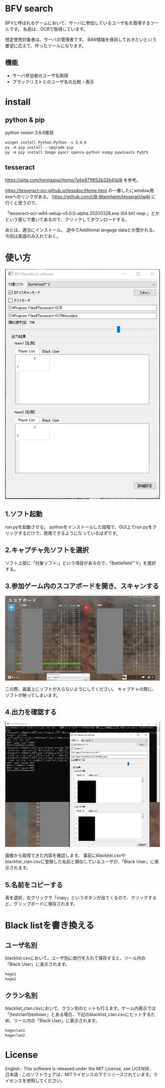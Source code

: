 # BFV search
BFVと呼ばれるゲームにおいて、サーバに参加しているユーザ名を取得するツールです。
名前は、OCRで取得しています。

想定使用対象者は、サーバの管理者です。
BAN情報を保持しておきたいという要望に応えて、作ったツールになります。

## 機能
+ サーバ参加者のユーザ名取得
+ ブラックリストとのユーザ名の比較・表示

# install 

## python & pip
python vesion 3.8.6推奨

```
winget install Python.Python -v 3.8.6
py -m pip install --upgrade pip
py -m pip install Image pyocr opencv-python numpy pywinauto PyQt5
```

## tesseract
https://qiita.com/henjiganai/items/7a5e871f652b32b41a18
を参考。

https://tesseract-ocr.github.io/tessdoc/Home.html
の一番したにwindow用exeへのリンクがある。
https://github.com/UB-Mannheim/tesseract/wiki に行くと思うので、

「tesseract-ocr-w64-setup-v5.0.0-alpha.20200328.exe (64 bit) resp.」とか
という感じで書いてあるので、クリックしてダウンロードする。

あとは、適当にインストール。
途中でAdditional langage dataとか聞かれる。
今回は英語のみ入れておく。


# 使い方
![image1](image1.png)

## 1.ソフト起動
run.pyを起動させる。
pythonをインストールした段階で、GUI上でrun.pyをクリックするだけで、使用できるようになっているはずです。

## 2.キャプチャ先ソフトを選択
ソフト上部に「対象ソフト:」という項目があるので、「Battlefield™ V」を選択する。

## 3.参加ゲーム内のスコアボードを開き、スキャンする
![image2](image2.png)

この際、画面上にソフトが入らないようにしてください。
キャプチャの際に、ソフトが映ってしまいます。

## 4.出力を確認する
![image3](image3.png)

画像から取得できた内容を確認します。
事前にblacklist.csvやblacklist_clan.csvに登録した名前と類似しているユーザが、「Black User」に表示されます。

## 5.名前をコピーする

表を選択、右クリックで「copy」というボタンが出てくるので、クリックすると、グリップボードに保存されます。

# Black listを書き換える

## ユーザ名別
blacklist.csvにおいて、ユーザ別に改行を入れて保存すると、ツール内の「Black User」に表示されます。
``` 
hoge1
hoge2
```

## クラン名別
blacklist_clan.csvにおいて、クラン別のヒットも行えます。ゲーム内表示では「[testclan1]testuser」とある場合、下記のblacklist_clan.csvにヒットするため、ツール内の「Black User」に表示されます。
```
hogeclan1
hogeclan2
```

 # License
English : This software is released under the MIT License, see LICENSE.  
日本語 : このソフトウェアは、MITライセンスの下でリリースされています。ライセンスを参照してください。  



